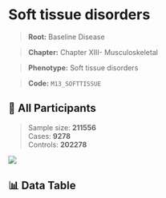 # Soft tissue disorders

> **Root:** Baseline Disease  

> **Chapter:** Chapter XIII- Musculoskeletal  

> **Phenotype:** Soft tissue disorders  

> **Code:** `M13_SOFTTISSUE`

## 🧪 All Participants  
> Sample size: **211556**  
> Cases: **9278**  
> Controls: **202278**
<img src="/Sensitive/Figures/ALL/Baseline/M13_SOFTTISSUE.png"/>

## 📊 Data Table
<CsvTableMRF src="/Sensitive/Data/ALL/Baseline/LG_M13_SOFTTISSUE.csv"/>

